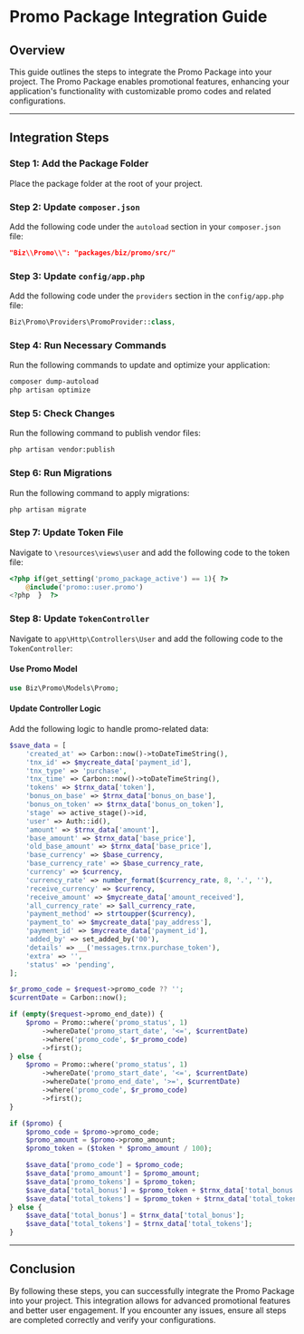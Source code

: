 # Promo Package Integration Guide

## Overview
This guide outlines the steps to integrate the Promo Package into your project. The Promo Package enables promotional features, enhancing your application's functionality with customizable promo codes and related configurations.

---

## Integration Steps

### Step 1: Add the Package Folder
Place the package folder at the root of your project.

### Step 2: Update `composer.json`
Add the following code under the `autoload` section in your `composer.json` file:

```json
"Biz\\Promo\\": "packages/biz/promo/src/"
```

### Step 3: Update `config/app.php`
Add the following code under the `providers` section in the `config/app.php` file:

```php
Biz\Promo\Providers\PromoProvider::class,
```

### Step 4: Run Necessary Commands
Run the following commands to update and optimize your application:

```bash
composer dump-autoload
php artisan optimize
```

### Step 5: Check Changes
Run the following command to publish vendor files:

```bash
php artisan vendor:publish
```

### Step 6: Run Migrations
Run the following command to apply migrations:

```bash
php artisan migrate
```

### Step 7: Update Token File
Navigate to `\resources\views\user` and add the following code to the token file:

```php
<?php if(get_setting('promo_package_active') == 1){ ?>
    @include('promo::user.promo')
<?php  }  ?>
```

### Step 8: Update `TokenController`
Navigate to `app\Http\Controllers\User` and add the following code to the `TokenController`:

#### Use Promo Model
```php
use Biz\Promo\Models\Promo;
```

#### Update Controller Logic
Add the following logic to handle promo-related data:

```php
$save_data = [
    'created_at' => Carbon::now()->toDateTimeString(),
    'tnx_id' => $mycreate_data['payment_id'],
    'tnx_type' => 'purchase',
    'tnx_time' => Carbon::now()->toDateTimeString(),
    'tokens' => $trnx_data['token'],
    'bonus_on_base' => $trnx_data['bonus_on_base'],
    'bonus_on_token' => $trnx_data['bonus_on_token'],
    'stage' => active_stage()->id,
    'user' => Auth::id(),
    'amount' => $trnx_data['amount'],
    'base_amount' => $trnx_data['base_price'],
    'old_base_amount' => $trnx_data['base_price'],
    'base_currency' => $base_currency,
    'base_currency_rate' => $base_currency_rate,
    'currency' => $currency,
    'currency_rate' => number_format($currency_rate, 8, '.', ''),
    'receive_currency' => $currency,
    'receive_amount' => $mycreate_data['amount_received'],
    'all_currency_rate' => $all_currency_rate,
    'payment_method' => strtoupper($currency),
    'payment_to' => $mycreate_data['pay_address'],
    'payment_id' => $mycreate_data['payment_id'],
    'added_by' => set_added_by('00'),
    'details' => __('messages.trnx.purchase_token'),
    'extra' => '',
    'status' => 'pending',
];

$r_promo_code = $request->promo_code ?? '';
$currentDate = Carbon::now();

if (empty($request->promo_end_date)) {
    $promo = Promo::where('promo_status', 1)
        ->whereDate('promo_start_date', '<=', $currentDate)
        ->where('promo_code', $r_promo_code)
        ->first();
} else {
    $promo = Promo::where('promo_status', 1)
        ->whereDate('promo_start_date', '<=', $currentDate)
        ->whereDate('promo_end_date', '>=', $currentDate)
        ->where('promo_code', $r_promo_code)
        ->first();
}

if ($promo) {
    $promo_code = $promo->promo_code;
    $promo_amount = $promo->promo_amount;
    $promo_token = ($token * $promo_amount / 100);

    $save_data['promo_code'] = $promo_code;
    $save_data['promo_amount'] = $promo_amount;
    $save_data['promo_tokens'] = $promo_token;
    $save_data['total_bonus'] = $promo_token + $trnx_data['total_bonus'];
    $save_data['total_tokens'] = $promo_token + $trnx_data['total_tokens'];
} else {
    $save_data['total_bonus'] = $trnx_data['total_bonus'];
    $save_data['total_tokens'] = $trnx_data['total_tokens'];
}
```

---

## Conclusion
By following these steps, you can successfully integrate the Promo Package into your project. This integration allows for advanced promotional features and better user engagement. If you encounter any issues, ensure all steps are completed correctly and verify your configurations.

